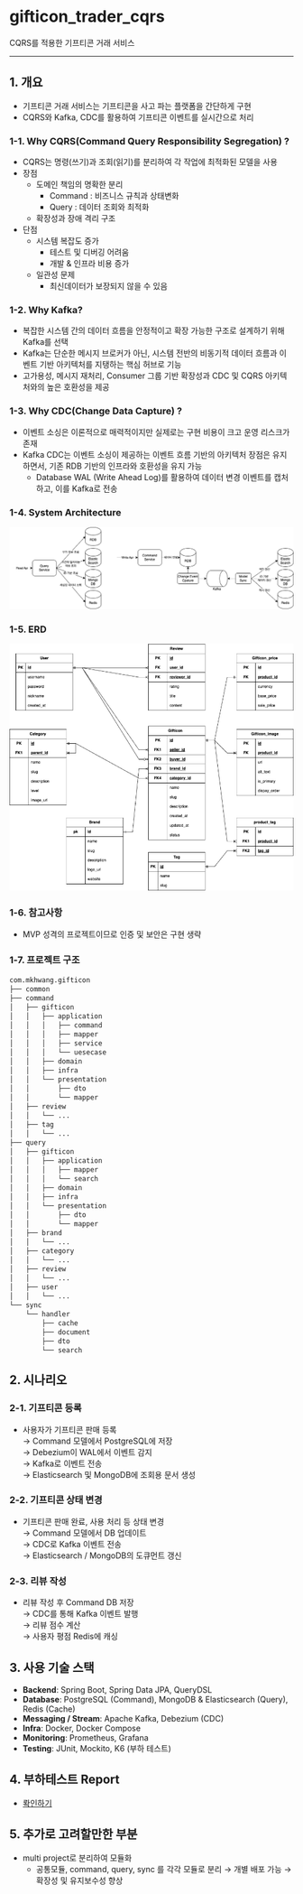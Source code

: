 # gifticon_trader_cqrs
CQRS를 적용한 기프티콘 거래 서비스

----

## 1. 개요
- 기프티콘 거래 서비스는 기프티콘을 사고 파는 플랫폼을 간단하게 구현
- CQRS와 Kafka, CDC를 활용하여 기프티콘 이벤트를 실시간으로 처리

### 1-1. Why CQRS(Command Query Responsibility Segregation) ?
- CQRS는 명령(쓰기)과 조회(읽기)를 분리하여 각 작업에 최적화된 모델을 사용
- 장점
  - 도메인 책임의 명확한 분리
    - Command : 비즈니스 규칙과 상태변화
    - Query : 데이터 조회와 최적화
  - 확장성과 장애 격리 구조
- 단점
  - 시스템 복잡도 증가
    - 테스트 및 디버깅 어려움
    - 개발 & 인프라 비용 증가
  - 일관성 문제
    - 최신데이터가 보장되지 않을 수 있음

### 1-2. Why Kafka?
- 복잡한 시스템 간의 데이터 흐름을 안정적이고 확장 가능한 구조로 설계하기 위해 Kafka를 선택 
- Kafka는 단순한 메시지 브로커가 아닌, 시스템 전반의 비동기적 데이터 흐름과 이벤트 기반 아키텍처를 지탱하는 핵심 허브로 기능 
- 고가용성, 메시지 재처리, Consumer 그룹 기반 확장성과 CDC 및 CQRS 아키텍처와의 높은 호환성을 제공


### 1-3. Why CDC(Change Data Capture) ?
- 이벤트 소싱은 이론적으로 매력적이지만 실제로는 구현 비용이 크고 운영 리스크가 존재
- Kafka CDC는 이벤트 소싱이 제공하는 이벤트 흐름 기반의 아키텍처 장점은 유지하면서, 기존 RDB 기반의 인프라와 호환성을 유지 가능
  - Database WAL (Write Ahead Log)를 활용하여 데이터 변경 이벤트를 캡처하고, 이를 Kafka로 전송


### 1-4. System Architecture
![시스템구성도](system.png)

### 1-5. ERD
![ERD](erd.png)

### 1-6. 참고사항
- MVP 성격의 프로젝트이므로 인증 및 보안은 구현 생략

### 1-7. 프로젝트 구조
```
com.mkhwang.gifticon
├── common
├── command
│   ├── gifticon
│   │   ├── application
│   │   │   ├── command
│   │   │   ├── mapper
│   │   │   ├── service
│   │   │   └── uesecase
│   │   ├── domain
│   │   ├── infra
│   │   └── presentation
│   │       ├── dto
│   │       └── mapper
│   ├── review
│   │   └── ...
│   ├── tag
│   │   └── ...
├── query
│   ├── gifticon
│   │   ├── application
│   │   │   ├── mapper
│   │   │   └── search
│   │   ├── domain
│   │   ├── infra
│   │   └── presentation
│   │       ├── dto
│   │       └── mapper
│   ├── brand
│   │   └── ...
│   ├── category
│   │   └── ...
│   ├── review
│   │   └── ...
│   ├── user
│   │   └── ...
└── sync
    └── handler
        ├── cache
        ├── document
        ├── dto
        └── search

```

## 2. 시나리오

### 2-1. 기프티콘 등록
- 사용자가 기프티콘 판매 등록  
  → Command 모델에서 PostgreSQL에 저장  
  → Debezium이 WAL에서 이벤트 감지  
  → Kafka로 이벤트 전송  
  → Elasticsearch 및 MongoDB에 조회용 문서 생성

### 2-2. 기프티콘 상태 변경
- 기프티콘 판매 완료, 사용 처리 등 상태 변경  
  → Command 모델에서 DB 업데이트  
  → CDC로 Kafka 이벤트 전송  
  → Elasticsearch / MongoDB의 도큐먼트 갱신

### 2-3. 리뷰 작성
- 리뷰 작성 후 Command DB 저장  
  → CDC를 통해 Kafka 이벤트 발행  
  → 리뷰 점수 계산  
  → 사용자 평점 Redis에 캐싱

## 3. 사용 기술 스택
- **Backend**: Spring Boot, Spring Data JPA, QueryDSL
- **Database**: PostgreSQL (Command), MongoDB & Elasticsearch (Query), Redis (Cache)
- **Messaging / Stream**: Apache Kafka, Debezium (CDC)
- **Infra**: Docker, Docker Compose
- **Monitoring**: Prometheus, Grafana
- **Testing**: JUnit, Mockito, K6 (부하 테스트)

## 4. 부하테스트 Report
- [롹인하기](./k6/README.md)

## 5. 추가로 고려할만한 부분
- multi project로 분리하여 모듈화 
  - 공통모듈, command, query, sync 를 각각 모듈로 분리 → 개별 배포 가능 → 확장성 및 유지보수성 향상